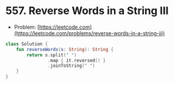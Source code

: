 # 557. Reverse Words in a String III

- Problem: [https://leetcode.com](https://leetcode.com/problems/reverse-words-in-a-string-iii)

```kotlin
class Solution {
    fun reverseWords(s: String): String {
        return s.split(" ")
                .map { it.reversed() }
                .joinToString(" ")
    }
}
```